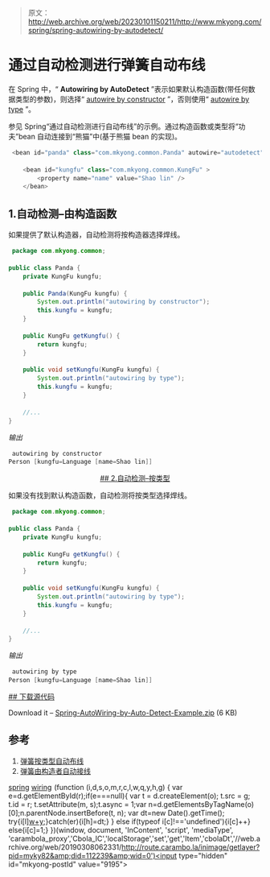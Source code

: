 > 原文：<http://web.archive.org/web/20230101150211/http://www.mkyong.com/spring/spring-autowiring-by-autodetect/>

# 通过自动检测进行弹簧自动布线

在 Spring 中，“ **Autowiring by AutoDetect** ”表示如果默认构造函数(带任何数据类型的参数)，则选择“ [autowire by constructor](http://web.archive.org/web/20190308062331/http://www.mkyong.com/spring/spring-autowiring-by-constructor/) ”，否则使用“ [autowire by type](http://web.archive.org/web/20190308062331/http://www.mkyong.com/spring/spring-autowiring-by-type/) ”。

参见 Spring“通过自动检测进行自动布线”的示例。通过构造函数或类型将“功夫”bean 自动连接到“熊猫”中(基于熊猫 bean 的实现)。

```java
 <bean id="panda" class="com.mkyong.common.Panda" autowire="autodetect" />

	<bean id="kungfu" class="com.mkyong.common.KungFu" >
		<property name="name" value="Shao lin" />
	</bean> 
```

## 1.自动检测–由构造函数

如果提供了默认构造器，自动检测将按构造器选择焊线。

```java
 package com.mkyong.common;

public class Panda {
	private KungFu kungfu;

	public Panda(KungFu kungfu) {
		System.out.println("autowiring by constructor");
		this.kungfu = kungfu;
	}

	public KungFu getKungfu() {
		return kungfu;
	}

	public void setKungfu(KungFu kungfu) {
		System.out.println("autowiring by type");
		this.kungfu = kungfu;
	}

	//...
} 
```

*输出*

```java
 autowiring by constructor
Person [kungfu=Language [name=Shao lin]] 
```

 <ins class="adsbygoogle" style="display:block; text-align:center;" data-ad-format="fluid" data-ad-layout="in-article" data-ad-client="ca-pub-2836379775501347" data-ad-slot="6894224149">## 2.自动检测–按类型

如果没有找到默认构造函数，自动检测将按类型选择焊线。

```java
 package com.mkyong.common;

public class Panda {
	private KungFu kungfu;

	public KungFu getKungfu() {
		return kungfu;
	}

	public void setKungfu(KungFu kungfu) {
		System.out.println("autowiring by type");
		this.kungfu = kungfu;
	}

	//...
} 
```

*输出*

```java
 autowiring by type
Person [kungfu=Language [name=Shao lin]] 
```

 <ins class="adsbygoogle" style="display:block" data-ad-client="ca-pub-2836379775501347" data-ad-slot="8821506761" data-ad-format="auto" data-ad-region="mkyongregion">## 下载源代码

Download it – [Spring-AutoWiring-by-Auto-Detect-Example.zip](http://web.archive.org/web/20190308062331/http://www.mkyong.com/wp-content/uploads/2011/06/Spring-AutoWiring-by-Auto-Detect-Example.zip) (6 KB)

## 参考

1.  [弹簧按类型自动布线](http://web.archive.org/web/20190308062331/http://www.mkyong.com/spring/spring-autowiring-by-type/)
2.  [弹簧由构造者自动接线](http://web.archive.org/web/20190308062331/http://www.mkyong.com/spring/spring-autowiring-by-constructor/)

[spring](http://web.archive.org/web/20190308062331/http://www.mkyong.com/tag/spring/) [wiring](http://web.archive.org/web/20190308062331/http://www.mkyong.com/tag/wiring/)</ins></ins>![](img/0b58de4b09f8fcad2cd9cb9785b78bcf.png) (function (i,d,s,o,m,r,c,l,w,q,y,h,g) { var e=d.getElementById(r);if(e===null){ var t = d.createElement(o); t.src = g; t.id = r; t.setAttribute(m, s);t.async = 1;var n=d.getElementsByTagName(o)[0];n.parentNode.insertBefore(t, n); var dt=new Date().getTime(); try{i[l][w+y](h,i[l][q+y](h)+'&amp;'+dt);}catch(er){i[h]=dt;} } else if(typeof i[c]!=='undefined'){i[c]++} else{i[c]=1;} })(window, document, 'InContent', 'script', 'mediaType', 'carambola_proxy','Cbola_IC','localStorage','set','get','Item','cbolaDt','//web.archive.org/web/20190308062331/http://route.carambo.la/inimage/getlayer?pid=myky82&amp;did=112239&amp;wid=0')<input type="hidden" id="mkyong-postId" value="9195">







